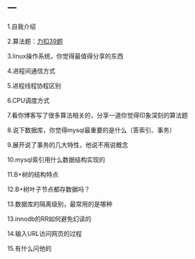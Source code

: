 ##  一

1.自我介绍

2.算法题：[力扣39题](https://leetcode-cn.com/problems/combination-sum/)

3.linux操作系统，你觉得最值得分享的东西

4.进程间通信方式

5.进程线程协程区别

6.CPU调度方式

7.看你博客写了很多算法相关的，分享一道你觉得印象深刻的算法题

8.说下数据库，你觉得mysql最重要的是什么（答索引、事务）

9.展开说了事务的几大特性，他说不用说概念

10.mysql索引用什么数据结构实现的

11.B+树的结构特点

12.B+树叶子节点都存数据吗？

13.数据库的隔离级别，最常用的是哪种

13.innodb的RR如何避免幻读的

14.输入URL访问网页的过程

15.有什么问他的